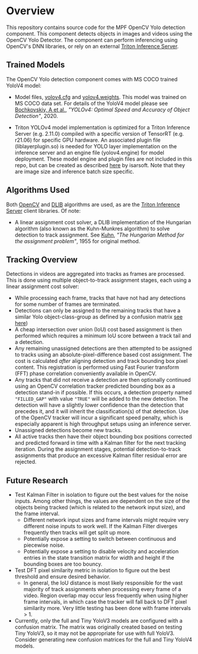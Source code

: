 # Overview

This repository contains source code for the MPF OpenCV Yolo detection component.
This component detects objects in images and videos using the OpenCV Yolo Detector.  The component can perform inferencing using OpenCV's DNN libraries, or rely on an external [Triton Inference Server](https://github.com/triton-inference-server).

## Trained Models

The OpenCV Yolo detection component comes with MS COCO trained YoloV4 model:

* Model files,
[yolov4.cfg](https://github.com/AlexeyAB/darknet/blob/master/cfg/yolov4.cfg) and
[yolov4.weights](https://drive.google.com/open?id=1cewMfusmPjYWbrnuJRuKhPMwRe_b9PaT).
This model was trained on MS COCO data set. For details of the YoloV4 model please see
[Bochkovskiy, A et al.](https://arxiv.org/abs/2004.10934), *"YOLOv4: Optimal Speed
and Accuracy of Object Detection"*, 2020.

* Triton YOLOv4 model implementation is optimized for a Triton Inference Server (e.g. 2.11.0) compiled with a specific version of TensorRT (e.g. r21.06) for specific GPU hardware. An associated plugin file (liblayerplugin.so) is needed for YOLO layer implementation on the inference server and an engine file (yolov4.engine) for model deployment.  These model engine and plugin files are not included in this repo, but can be created as described [here](https://github.com/isarsoft/yolov4-triton-tensorrt) by isarsoft. Note that they are image size and inference batch size specific.

## Algorithms Used

Both [OpenCV](https://opencv.org) and [DLIB](http://dlib.net) algorithms are used, as are the [Triton Inference Server](https://github.com/triton-inference-server) client libraries. Of note:

* A linear assignment cost solver, a DLIB implementation of the Hungarian algorithm (also
  known as the Kuhn-Munkres algorithm) to solve detection to track assignment. See
  [Kuhn](https://doi.org/10.1002/nav.3800020109), *"The Hungarian Method for the
  assignment problem"*, 1955 for original method.

## Tracking Overview

Detections in videos are aggregated into tracks as frames are processed. This is done using
multiple object-to-track assignment stages, each using a linear assignment cost solver:

* While processing each frame, tracks that have not had any detections for some number of frames
  are terminated.
* Detections can only be assigned to the remaining tracks that have a similar Yolo
  object-class-group as defined by a confusion matrix
  [see here](https://github.com/whynotw/YOLO_metric))
* A cheap intersection over union (IoU) cost based assignment is then performed which requires a
  minimum IoU score between a track tail and a detection.
* Any remaining unassigned detections are then attempted to be assigned to tracks using an
  absolute-pixel-difference based cost assignment. The cost is calculated _after_ aligning
  detection and track bounding box pixel content. This registration is performed using
  Fast Fourier transform (FFT) phase correlation conveniently available in OpenCV.
* Any tracks that did not receive a detection are then optionally continued using an OpenCV correlation
  tracker predicted bounding box as a detection stand-in if possible. If this occurs, a detection
  property named `"FILLED_GAP"` with value `"TRUE"` will be added to the new detection. The
  detection will have a slightly lower confidence than the detection that precedes it, and it
  will inherit the classification(s) of that detection.  Use of the OpenCV tracker will incur a significant speed penalty, which is especially apparent is high throughput setups using an inference server.
* Unassigned detections become new tracks.
* All active tracks then have their object bounding box positions corrected and predicted forward
  in time with a Kalman filter for the next tracking iteration. During the assignment stages,
  potential detection-to-track assignments that produce an excessive Kalman filter residual error
  are rejected.

## Future Research

* Test Kalman Filter in isolation to figure out the best values for the noise inputs. Among other
  things, the values are dependent on the size of the objects being tracked (which is related to
  the network input size), and the frame interval.
    * Different network input sizes and frame intervals might require very different noise inputs
      to work well. If the Kalman Filter diverges frequently then tracks will get split up more.
    * Potentially expose a setting to switch between continuous and piecewise noise.
    * Potentially expose a setting to disable velocity and acceleration entries in the state
      transition matrix for width and height if the bounding boxes are too bouncy.
* Test DFT pixel similarity metric in isolation to figure out the best threshold and ensure
  desired behavior.
    * In general, the IoU distance is most likely responsible for the vast majority of track
      assignments when processing every frame of a video. Region overlap may occur less frequently
      when using higher frame intervals, in which case the tracker will fall back to DFT pixel
      similarity more. Very little testing has been done with frame intervals > 1.
* Currently, only the full and Tiny YoloV3 models are configured with a confusion matrix.
  The matrix was originally created based on testing Tiny YoloV3, so it may not be appropriate
  for use with full YoloV3. Consider generating new confusion matrices for the full and Tiny
  YoloV4 models.

